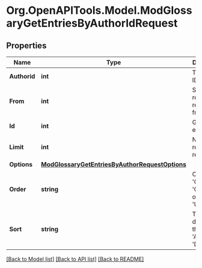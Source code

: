 # Org.OpenAPITools.Model.ModGlossaryGetEntriesByAuthorIdRequest

## Properties

Name | Type | Description | Notes
------------ | ------------- | ------------- | -------------
**Authorid** | **int** | The author ID | [default to null]
**From** | **int** | Start returning records from here | [optional] [default to 0]
**Id** | **int** | Glossary entry ID | 
**Limit** | **int** | Number of records to return | [optional] [default to 20]
**Options** | [**ModGlossaryGetEntriesByAuthorRequestOptions**](ModGlossaryGetEntriesByAuthorRequestOptions.md) |  | [optional] 
**Order** | **string** | Order by: &#39;CONCEPT&#39;, &#39;CREATION&#39; or &#39;UPDATE&#39; | [optional] [default to "CONCEPT"]
**Sort** | **string** | The direction of the order: &#39;ASC&#39; or &#39;DESC&#39; | [optional] [default to "ASC"]

[[Back to Model list]](../README.md#documentation-for-models) [[Back to API list]](../README.md#documentation-for-api-endpoints) [[Back to README]](../README.md)

